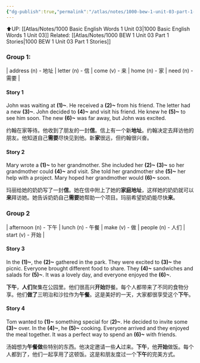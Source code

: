 ```yaml
---
{"dg-publish":true,"permalink":"/atlas/notes/1000-bew-1-unit-03-part-1-stories-cloze-questions/"}
---
```


⬆️UP: [[Atlas/Notes/1000 Basic English Words 1 Unit 03\|1000 Basic English Words 1 Unit 03]]
Related: [[Atlas/Notes/1000 BEW 1 Unit 03 Part 1 Stories\|1000 BEW 1 Unit 03 Part 1 Stories]]

### Group 1:
| address (n) - 地址 | letter (n) - 信 | come (v) - 来 | home (n) - 家 | need (n) - 需要 |
#### Story 1

John was waiting at **(1)~**. He received a **(2)~** from his friend. The letter had a new **(3)~**. John decided to **(4)~** and visit his friend. He knew he **(5)~** to see him soon. The new **(6)~** was far away, but John was excited.

约翰在家等待。他收到了朋友的一封**信**。信上有一个新**地址**。约翰决定去拜访他的朋友。他知道自己**需要**尽快见到他。新**家**很远，但约翰很兴奋。

#### Story 2
Mary wrote a **(1)~** to her grandmother. She included her **(2)~ (3)~** so her grandmother could **(4)~** and visit. She told her grandmother she **(5)~** her help with a project. Mary hoped her grandmother would **(6)~** soon.

玛丽给她的奶奶写了一封**信**。她在信中附上了她的**家庭地址**，这样她的奶奶就可以**来**拜访她。她告诉奶奶自己**需要**她帮助一个项目。玛丽希望奶奶能尽快**来**。

### Group 2
|  afternoon (n) - 下午 | lunch (n) - 午餐 | make (v) - 做 | people (n) - 人们 | start (v) - 开始 |
#### Story 3

In the **(1)~**, the **(2)~** gathered in the park. They were excited to **(3)~** the picnic. Everyone brought different food to share. They **(4)~** sandwiches and salads for **(5)~**. It was a lovely day, and everyone enjoyed the **(6)~**.

**下午**，**人们**聚集在公园里。他们很高兴**开始**野餐。每个人都带来了不同的食物分享。他们**做了**三明治和沙拉作为**午餐**。这是美好的一天，大家都很享受这个**下午**。

#### Story 4
Tom wanted to **(1)~** something special for (**2)~**. He decided to invite some **(3)~** over. In the **(4)~**, he **(5)~** cooking. Everyone arrived and they enjoyed the meal together. It was a perfect way to spend an **(6)~** with friends.

汤姆想为**午餐做**些特别的东西。他决定邀请一些**人**过来。**下午**，他**开始**做饭。每个人都到了，他们一起享用了这顿饭。这是和朋友度过一个**下午**的完美方式。